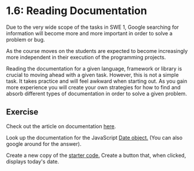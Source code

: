 # 1.6: Reading Documentation

Due to the very wide scope of the tasks in SWE 1, Google searching for information will become more and more important in order to solve a problem or bug.

As the course moves on the students are expected to become increasingly more independent in their execution of the programming projects.

Reading the documentation for a given language, framework or library is crucial to moving ahead with a given task. However, this is not a simple task. It takes practice and will feel awkward when starting out. As you gain more experience you will create your own strategies for how to find and absorb different types of documentation in order to solve a given problem.

## Exercise

Check out the article on documentation [here](http://cassandrawilcox.me/beginners-guide-developer-documentation/).

Look up the documentation for the JavaScript [Date object.](https://developer.mozilla.org/en-US/docs/Web/JavaScript/Reference/Global_Objects/Date) \(You can also google around for the answer\).

Create a new copy of the [starter code.](https://github.com/rocketacademy/swe101-starter-code) Create a button that, when clicked, displays today's date.

